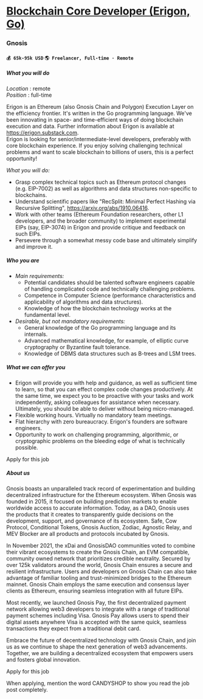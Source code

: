 # [Blockchain Core Developer (Erigon, Go)](https://www.remotewlb.com/apply/blockchain-core-developer-erigon-go)  
### Gnosis  
#### `💰 65k-95k USD` `🌎 Freelancer, Full-time · Remote `  

##### What you will do

_Location_ : remote  
 _Position_ : full-time  
  
Erigon is an Ethereum (also Gnosis Chain and Polygon) Execution Layer on the efficiency frontier. It's written in the Go programming language. We've been innovating in space- and time-efficient ways of doing blockchain execution and data. Further information about Erigon is available at https://erigon.substack.com.  
Erigon is looking for senior/intermediate-level developers, preferably with core blockchain experience. If you enjoy solving challenging technical problems and want to scale blockchain to billions of users, this is a perfect opportunity!  
  
 _What you will do:_  

  * Grasp complex technical topics such as Ethereum protocol changes (e.g. EIP-7002) as well as algorithms and data structures non-specific to blockchains.
  * Understand scientific papers like "RecSplit: Minimal Perfect Hashing via Recursive Splitting", https://arxiv.org/abs/1910.06416.
  * Work with other teams (Ethereum Foundation researchers, other L1 developers, and the broader community) to implement experimental EIPs (say, EIP-3074) in Erigon and provide critique and feedback on such EIPs.
  * Persevere through a somewhat messy code base and ultimately simplify and improve it.

##### Who you are

  * _Main requirements:_
    * Potential candidates should be talented software engineers capable of handling complicated code and technically challenging problems.
    * Competence in Computer Science (performance characteristics and applicability of algorithms and data structures).
    * Knowledge of how the blockchain technology works at the fundamental level.
  * _Desirable, but not mandatory requirements:_
    * General knowledge of the Go programming language and its internals.
    * Advanced mathematical knowledge, for example, of elliptic curve cryptography or Byzantine fault tolerance.
    * Knowledge of DBMS data structures such as B-trees and LSM trees.

##### What we can offer you

  * Erigon will provide you with help and guidance, as well as sufficient time to learn, so that you can effect complex code changes productively. At the same time, we expect you to be proactive with your tasks and work independently, asking colleagues for assistance when necessary. Ultimately, you should be able to deliver without being micro-managed.
  * Flexible working hours. Virtually no mandatory team meetings.
  * Flat hierarchy with zero bureaucracy. Erigon's founders are software engineers.
  * Opportunity to work on challenging programming, algorithmic, or cryptographic problems on the bleeding edge of what is technically possible.

Apply for this job

##### About us

Gnosis boasts an unparalleled track record of experimentation and building decentralized infrastructure for the Ethereum ecosystem. When Gnosis was founded in 2015, it focused on building prediction markets to enable worldwide access to accurate information. Today, as a DAO, Gnosis uses the products that it creates to transparently guide decisions on the development, support, and governance of its ecosystem. Safe, Cow Protocol, Conditional Tokens, Gnosis Auction, Zodiac, Agnostic Relay, and MEV Blocker are all products and protocols incubated by Gnosis.

  

In November 2021, the xDai and GnosisDAO communities voted to combine their vibrant ecosystems to create the Gnosis Chain, an EVM compatible, community owned network that prioritizes credible neutrality. Secured by over 125k validators around the world, Gnosis Chain ensures a secure and resilient infrastructure. Users and developers on Gnosis Chain can also take advantage of familiar tooling and trust-minimized bridges to the Ethereum mainnet. Gnosis Chain employs the same execution and consensus layer clients as Ethereum, ensuring seamless integration with all future EIPs.

  

Most recently, we launched Gnosis Pay, the first decentralized payment network allowing web3 developers to integrate with a range of traditional payment schemes including Visa. Gnosis Pay allows users to spend their digital assets anywhere Visa is accepted with the same quick, seamless transactions they expect from a traditional debit card.

  

Embrace the future of decentralized technology with Gnosis Chain, and join us as we continue to shape the next generation of web3 advancements. Together, we are building a decentralized ecosystem that empowers users and fosters global innovation.

Apply for this job

When applying, mention the word CANDYSHOP to show you read the job post completely.

